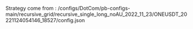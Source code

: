 Strategy come from : /configs/DotCom/pb-configs-main/recursive_grid/recursive_single_long_noAU_2022_11_23/ONEUSDT_20221124054146_18527/config.json